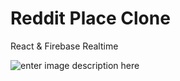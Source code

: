 
# Reddit Place Clone
React & Firebase Realtime

![enter image description here](https://i.ibb.co/QHQDrKM/image.png)
